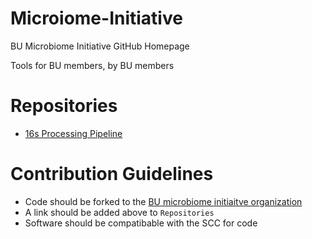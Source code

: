 # Microiome-Initiative
BU Microbiome Initiative GitHub Homepage

Tools for BU members, by BU members

# Repositories
- [16s Processing Pipeline](https://github.com/Boston-University-Microbiome-Inititaive/BU16s)

# Contribution Guidelines
- Code should be forked to the [BU microbiome initiaitve organization](https://github.com/Boston-University-Microbiome-Inititaive)
- A link should be added above to `Repositories`
- Software should be compatibable with the SCC for code
